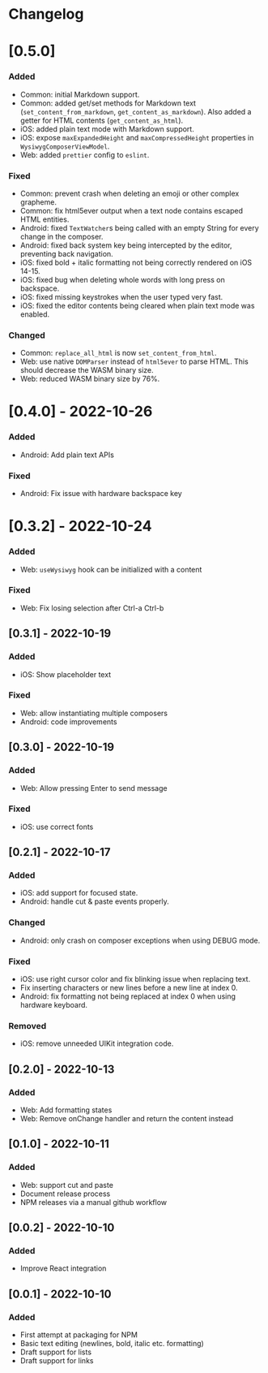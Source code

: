 # Changelog

# [0.5.0]

### Added

* Common: initial Markdown support.
* Common: added get/set methods for Markdown text (`set_content_from_markdown`, `get_content_as_markdown`). Also added a getter for HTML contents (`get_content_as_html`).
* iOS: added plain text mode with Markdown support.
* iOS: expose `maxExpandedHeight` and `maxCompressedHeight` properties in `WysiwygComposerViewModel`.
* Web: added `prettier` config to `eslint`.

### Fixed

* Common: prevent crash when deleting an emoji or other complex grapheme.
* Common: fix html5ever output when a text node contains escaped HTML entities.
* Android: fixed `TextWatcher`s being called with an empty String for every change in the composer.
* Android: fixed back system key being intercepted by the editor, preventing back navigation. 
* iOS: fixed bold + italic formatting not being correctly rendered on iOS 14-15.
* iOS: fixed bug when deleting whole words with long press on backspace.
* iOS: fixed missing keystrokes when the user typed very fast.
* iOS: fixed the editor contents being cleared when plain text mode was enabled.

### Changed

* Common: `replace_all_html` is now `set_content_from_html`.
* Web: use native `DOMParser` instead of `html5ever` to parse HTML. This should decrease the WASM binary size.
* Web: reduced WASM binary size by 76%.

# [0.4.0] - 2022-10-26

### Added

-   Android: Add plain text APIs

### Fixed

-   Android: Fix issue with hardware backspace key

# [0.3.2] - 2022-10-24

### Added

-   Web: `useWysiwyg` hook can be initialized with a content

### Fixed

-   Web: Fix losing selection after Ctrl-a Ctrl-b

## [0.3.1] - 2022-10-19

### Added

-   iOS: Show placeholder text

### Fixed

-   Web: allow instantiating multiple composers
-   Android: code improvements

## [0.3.0] - 2022-10-19

### Added

-   Web: Allow pressing Enter to send message

### Fixed

-   iOS: use correct fonts

## [0.2.1] - 2022-10-17

### Added

-   iOS: add support for focused state.
-   Android: handle cut & paste events properly.

### Changed

-   Android: only crash on composer exceptions when using DEBUG mode.

### Fixed

-   iOS: use right cursor color and fix blinking issue when replacing text.
-   Fix inserting characters or new lines before a new line at index 0.
-   Android: fix formatting not being replaced at index 0 when using hardware
    keyboard.

### Removed

-   iOS: remove unneeded UIKit integration code.

## [0.2.0] - 2022-10-13

### Added

-   Web: Add formatting states
-   Web: Remove onChange handler and return the content instead

## [0.1.0] - 2022-10-11

### Added

-   Web: support cut and paste
-   Document release process
-   NPM releases via a manual github workflow

## [0.0.2] - 2022-10-10

### Added

-   Improve React integration

## [0.0.1] - 2022-10-10

### Added

-   First attempt at packaging for NPM
-   Basic text editing (newlines, bold, italic etc. formatting)
-   Draft support for lists
-   Draft support for links
